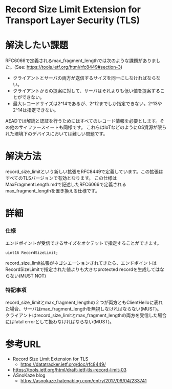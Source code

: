 # Record Size Limit Extension for Transport Layer Security (TLS)

# 解決したい課題
RFC6066で定義されるmax_fragment_lengthでは次のような課題がありました。(See: https://tools.ietf.org/html/rfc8449#section-3)
- クライアントとサーバの両方が送信するサイズを同一にしなければならない。
- クライアントからの提案に対して、サーバはそれよりも低い値を提案することができない。
- 最大レコードサイズは2^14であるが、2^12までしか指定できない。2^13や2^14は指定できない。

AEADでは解読と認証を行うためにはすべてのレコード情報を必要とします。その他のサイファースイートも同様です。
これらはIoTなどのようにOS資源が限られた環境下のデバイスにおいては難しい問題です。

# 解決方法
record_size_limitという新しい拡張をRFC8449で定義しています。この拡張はすべてのTLSバージョンで有効となります。
この仕様はMaxFragmentLength.mdで記述したRFC6066で定義されるmax_fragment_lengthを置き換える仕様です。


# 詳細


### 仕様
エンドポイントが受信できるサイズをオクテットで指定することができます。
```
uint16 RecordSizeLimit;
```

record_size_limit拡張がネゴシエーションされてきたら、エンドポイントはRecordSizeLimitで指定された値よりも大きなprotected recordを生成してはならない(MUST NOT)

### 特記事項
record_size_limitとmax_fragment_lengthの２つが両方ともClientHelloに表れた場合、サーバはmax_fragment_lengthを無視しなければならない(MUST)。
クライアントはrecord_size_limitとmax_fragment_lengthの両方を受信した場合にはfatal errorとして扱わなければならない(MUST)。


# 参考URL
- Record Size Limit Extension for TLS
  - https://datatracker.ietf.org/doc/rfc8449/
- https://tools.ietf.org/html/draft-ietf-tls-record-limit-03
- ASnoKaze blog
  - https://asnokaze.hatenablog.com/entry/2017/09/04/233741
